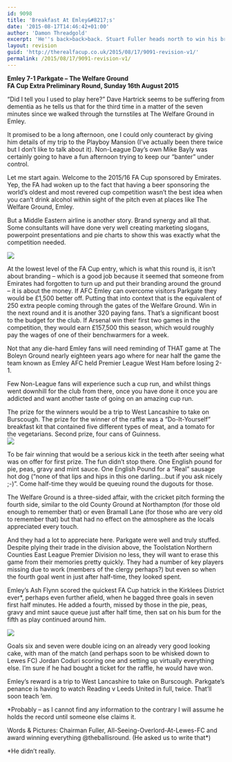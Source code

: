 ```yaml
---
id: 9098
title: 'Breakfast At Emley&#8217;s'
date: '2015-08-17T14:46:42+01:00'
author: 'Damon Threadgold'
excerpt: 'He''s back>back>back. Stuart Fuller heads north to win his breakfast. Emley 7-1 Parkgate.'
layout: revision
guid: 'http://therealfacup.co.uk/2015/08/17/9091-revision-v1/'
permalink: /2015/08/17/9091-revision-v1/
---
```


**Emley 7-1 Parkgate – The Welfare Ground**  
 **FA Cup Extra Preliminary Round, Sunday 16th August 2015**

“Did I tell you I used to play here?” Dave Hartrick seems to be suffering from dementia as he tells us that for the third time in a matter of the seven minutes since we walked through the turnstiles at The Welfare Ground in Emley.

It promised to be a long afternoon, one I could only counteract by giving him details of my trip to the Playboy Mansion (I’ve actually been there twice but I don’t like to talk about it). Non-League Day’s own Mike Bayly was certainly going to have a fun afternoon trying to keep our “banter” under control.

Let me start again. Welcome to the 2015/16 FA Cup sponsored by Emirates. Yep, the FA had woken up to the fact that having a beer sponsoring the world’s oldest and most revered cup competition wasn’t the best idea when you can’t drink alcohol within sight of the pitch even at places like The Welfare Ground, Emley.

But a Middle Eastern airline is another story. Brand synergy and all that. Some consultants will have done very well creating marketing slogans, powerpoint presentations and pie charts to show this was exactly what the competition needed.

![](https://lh3.googleusercontent.com/-L-k0pjSEESc/VdHYEdA4NXI/AAAAAAAAFYQ/QGx6MWhGFBQ/s720-Ic42/20604498906_5ef88aa001_k.jpg)

At the lowest level of the FA Cup entry, which is what this round is, it isn’t about branding – which is a good job because it seemed that someone from Emirates had forgotten to turn up and put their branding around the ground – it is about the money. If AFC Emley can overcome visitors Parkgate they would be £1,500 better off. Putting that into context that is the equivalent of 250 extra people coming through the gates of the Welfare Ground. Win in the next round and it is another 320 paying fans. That’s a significant boost to the budget for the club. If Arsenal win their first two games in the competition, they would earn £157,500 this season, which would roughly pay the wages of one of their benchwarmers for a week.

Not that any die-hard Emley fans will need reminding of THAT game at The Boleyn Ground nearly eighteen years ago where for near half the game the team known as Emley AFC held Premier League West Ham before losing 2-1.

Few Non-League fans will experience such a cup run, and whilst things went downhill for the club from there, once you have done it once you are addicted and want another taste of going on an amazing cup run.

The prize for the winners would be a trip to West Lancashire to take on Burscough. The prize for the winner of the raffle was a “Do-It-Yourself” breakfast kit that contained five different types of meat, and a tomato for the vegetarians. Second prize, four cans of Guinness.  
![](https://lh3.googleusercontent.com/-e5l3gFS8dyc/VdHYESbQXpI/AAAAAAAAFYY/S9Onk83ly2I/s720-Ic42/20444075419_cfeb6c092b_k.jpg)

To be fair winning that would be a serious kick in the teeth after seeing what was on offer for first prize. The fun didn’t stop there. One English pound for pie, peas, gravy and mint sauce. One English Pound for a “Real” sausage hot dog (“none of that lips and hips in this one darling…but if you ask nicely ;-)”. Come half-time they would be queuing round the dugouts for those.

The Welfare Ground is a three-sided affair, with the cricket pitch forming the fourth side, similar to the old County Ground at Northampton (for those old enough to remember that) or even Bramall Lane (for those who are very old to remember that) but that had no effect on the atmosphere as the locals appreciated every touch.

And they had a lot to appreciate here. Parkgate were well and truly stuffed. Despite plying their trade in the division above, the Toolstation Northern Counties East League Premier Division no less, they will want to erase this game from their memories pretty quickly. They had a number of key players missing due to work (members of the clergy perhaps?) but even so when the fourth goal went in just after half-time, they looked spent.

Emley’s Ash Flynn scored the quickest FA Cup hatrick in the Kirklees District ever\*, perhaps even further afield, when he bagged three goals in seven first half minutes. He added a fourth, missed by those in the pie, peas, gravy and mint sauce queue just after half time, then sat on his bum for the fifth as play continued around him.

![](https://lh3.googleusercontent.com/-rPUFdL88ejA/VdHYEuUcCuI/AAAAAAAAFYk/wjpBDUGnssg/s720-Ic42/20015840993_5974b20c89_k.jpg)

Goals six and seven were double icing on an already very good looking cake, with man of the match (and perhaps soon to be whisked down to Lewes FC) Jordan Coduri scoring one and setting up virtually everything else. I’m sure if he had bought a ticket for the raffle, he would have won.

Emley’s reward is a trip to West Lancashire to take on Burscough. Parkgate’s penance is having to watch Reading v Leeds United in full, twice. That’ll soon teach ’em.

\*Probably – as I cannot find any information to the contrary I will assume he holds the record until someone else claims it.

Words &amp; Pictures: Chairman Fuller, All-Seeing-Overlord-At-Lewes-FC and award winning everything @theballisround. (He asked us to write that\*)

\*He didn’t really.